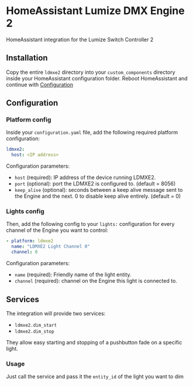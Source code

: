 # HomeAssistant Lumize DMX Engine 2

HomeAssistant integration for the Lumize Switch Controller 2

## Installation

Copy the entire `ldmxe2` directory into your `custom_components` directory inside your HomeAssistant configuration folder.
Reboot HomeAssistant and continue with [Configuration](##Configuration)

## Configuration

### Platform config

Inside your `configuration.yaml` file, add the following required platform configuration:

```yaml
ldmxe2:
  host: <IP address>
```

Configuration parameters:

- `host` (required): IP address of the device running LDMXE2.
- `port` (optional): port the LDMXE2 is configured to. (default = 8056)
- `keep_alive` (optional): seconds between a keep alive message sent to the Engine and the next. 0 to disable keep alive entirely. (default = 0)

### Lights config

Then, add the following config to your `lights:` configuration for every channel of the Engine you want to control:

```yaml
- platform: ldmxe2
  name: "LDMXE2 Light Channel 0"
  channel: 0
```

Configuration parameters:

- `name` (required): Friendly name of the light entity.
- `channel` (required): channel on the Engine this light is connected to.

## Services

The integration will provide two services:

- `ldmxe2.dim_start`
- `ldmxe2.dim_stop`

They allow easy starting and stopping of a pushbutton fade on a specific light.

### Usage

Just call the service and pass it the `entity_id` of the light you want to dim
